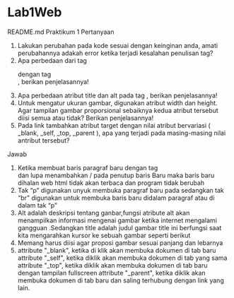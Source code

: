 # Lab1Web
README.md
Praktikum 1
Pertanyaan 
1. Lakukan perubahan pada kode sesuai dengan keinginan anda, amati perubahannya adakah
error ketika terjadi kesalahan penulisan tag?
2. Apa perbedaan dari tag <p> dengan tag <br>, berikan penjelasannya!
3. Apa perbedaan atribut title dan alt pada tag <img>, berikan penjelasannya!
4. Untuk mengatur ukuran gambar, digunakan atribut width dan height. Agar tampilan gambar
proporsional sebaiknya kedua atribut tersebut diisi semua atau tidak? Berikan penjelasannya! 
5. Pada link tambahkan atribut target dengan nilai atribut bervariasi ( _blank, _self, _top,
_parent ), apa yang terjadi pada masing-masing nilai antribut tersebut? 



Jawab
1.	Ketika membuat baris paragraf baru dengan tag <br> dan lupa menambahkan / pada penutup baris Baru maka baris baru dihalan web html tidak akan terbaca dan program tidak berubah
2.	Tak “p” digunakan unyuk membuka paragraf  baru pada  sedangkan tak “br” digunakan untuk membuka baris baru didalam paragraf atau di dalam tak “p”
3.	Alt adalah deskripsi tentang ganbar,fungsi atribute alt akan menampilkan informasi mengenai gambar ketika internet mengalami gangguan .Sedangkan title adalah judul gambar title ini berfungsi saat kita mengarahkan kursor ke sebuah gambar seperti berikut         
4.	Memang harus diisi agar proposi gambar sesuai panjang dan lebarnya
5.	attribute "_blank", ketika di klik akan membuka dokumen di tab baru
attribute "_self", ketika diklik akan membuka dokumen di tab yang sama
attribute "_top", ketika diklik akan membuka dokumen di tab baru dengan tampilan fullscreen
attribute "_parent", ketika diklik akan membuka dokumen di tab baru dan saling terhubung dengan link yang lain.

